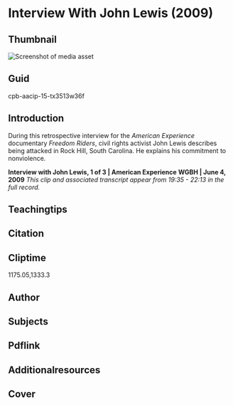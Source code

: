 # Interview With John Lewis (2009)

## Thumbnail

![Screenshot of media asset](https://s3.amazonaws.com/americanarchive.org/primary_source_sets/05-15-tx3513w36f.jpg "Screenshot media asset")


## Guid
cpb-aacip-15-tx3513w36f

## Introduction

During this retrospective interview for the _American Experience_ documentary _Freedom Riders_, civil rights activist John Lewis describes being attacked in Rock Hill, South Carolina. He explains his commitment to nonviolence. 

<b>Interview with John Lewis, 1 of 3 | American Experience</b>
<b>WGBH | June 4, 2009</b>
<i>This clip and associated transcript appear from 19:35 - 22:13 in the full record.</i>

## Teachingtips

## Citation

## Cliptime

1175.05,1333.3

## Author
## Subjects
## Pdflink
## Additionalresources
## Cover